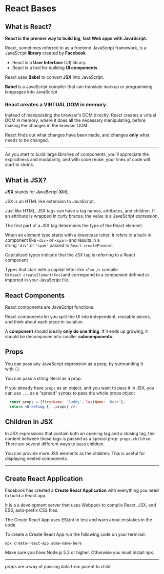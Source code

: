 # React Bases


## What is React?

**React is the premier way to build big, fast Web apps with JavaScript.**

React, sometimes referred to as a frontend JavaScript framework, is a JavaScript **library** created by **Facebook**.

- React is a **User Interface** (UI) library.
- React is a tool for building **UI components**.

React uses **Babel** to convert **JSX** into JavaScript.

**Babel** is a JavaScript compiler that can translate markup or programming languages into JavaScript.


### React creates a VIRTUAL DOM in memory.

Instead of manipulating the browser's DOM directly, React creates a virtual DOM in memory, where it does all the necessary manipulating, before making the changes in the browser DOM.

React finds out what changes have been made, and changes **only** what needs to be changed.

---

As you start to build large libraries of components, you’ll appreciate the explicitness and modularity, and with code reuse, your lines of code will start to shrink.


## What is JSX?

**JSX** stands for **J**ava**S**cript **X**ML.

JSX is an HTML like extension to JavaScript.

Just like HTML, JSX tags can have a tag names, attributes, and children. If an attribute is wrapped in curly braces, the value is a JavaScript expression.

The first part of a JSX tag determines the type of the React element.

When an element type starts with a lowercase letter, it refers to a built-in component like `<div>` or `<span>` and results in a string `'div'` or `'span'` passed to `React.createElement`. 

Capitalized types indicate that the JSX tag is referring to a React component

Types that start with a capital letter like `<Foo />` compile to `React.createElement(Foo)`and correspond to a component defined or imported in your JavaScript file.


## React Components

React components are JavaScript functions.

React components let you split the UI into independent, reusable pieces, and think about each piece in isolation.

A **component** should ideally **only do one thing**. If it ends up growing, it should be decomposed into smaller **subcomponents**.



## Props
You can pass any JavaScript expression as a prop, by surrounding it with `{}`.

You can pass a string literal as a prop.

If you already have `props` as an object, and you want to pass it in JSX, you can use `...` as a “spread” syntax to pass the whole props object

``` jsx
  const props = {firstName: 'Buddy', lastName: 'Bear'};
  return <Greeting {...props} />;
```


## Children in JSX

In JSX expressions that contain both an opening tag and a closing tag, the content between those tags is passed as a special prop: `props.children`. There are several different ways to pass children.

You can provide more JSX elements as the children. This is useful for displaying nested components.

---

## Create React Application

Facebook has created a **Create React Application** with everything you need to build a React app.

It is a a development server that uses Webpack to compile React, JSX, and ES6, auto-prefix CSS files.

The Create React App uses ESLint to test and warn about mistakes in the code.

To create a Create React App run the following code on your terminal:


	npx create-react-app some-name-here


Make sure you have Node.js 5.2 or higher. Otherwise you must install npx.


---

_props_ are a way of passing data from parent to child